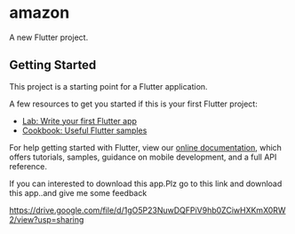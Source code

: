 # amazon

A new Flutter project.

## Getting Started

This project is a starting point for a Flutter application.

A few resources to get you started if this is your first Flutter project:

- [Lab: Write your first Flutter app](https://flutter.dev/docs/get-started/codelab)
- [Cookbook: Useful Flutter samples](https://flutter.dev/docs/cookbook)

For help getting started with Flutter, view our
[online documentation](https://flutter.dev/docs), which offers tutorials,
samples, guidance on mobile development, and a full API reference.


If you can interested to download this app.Plz go to this link and download this app..and give me some feedback


https://drive.google.com/file/d/1gO5P23NuwDQFPiV9hb0ZCiwHXKmX0RW2/view?usp=sharing
